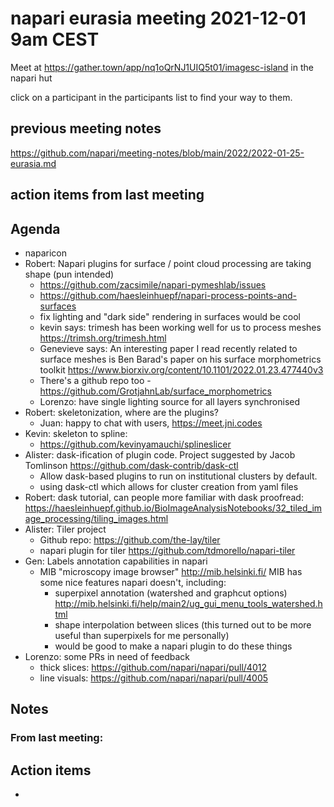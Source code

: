 # napari eurasia meeting 2021-12-01 9am CEST

Meet at https://gather.town/app/nq1oQrNJ1UIQ5t01/imagesc-island in the napari hut

click on a participant in the participants list to find your way to them.

## previous meeting notes

https://github.com/napari/meeting-notes/blob/main/2022/2022-01-25-eurasia.md

## action items from last meeting



## Agenda

- naparicon
- Robert: Napari plugins for surface / point cloud processing are taking shape (pun intended)
  - https://github.com/zacsimile/napari-pymeshlab/issues
  - https://github.com/haesleinhuepf/napari-process-points-and-surfaces
  - fix lighting and "dark side" rendering in surfaces would be cool
  - kevin says: trimesh has been working well for us to process meshes https://trimsh.org/trimesh.html
  - Genevieve says: An interesting paper I read recently related to surface meshes is Ben Barad's paper on his surface morphometrics toolkit https://www.biorxiv.org/content/10.1101/2022.01.23.477440v3
  - There's a github repo too -     https://github.com/GrotjahnLab/surface_morphometrics
  - Lorenzo: have single lighting source for all layers synchronised
- Robert: skeletonization, where are the plugins?
  - Juan: happy to chat with users, https://meet.jni.codes
- Kevin: skeleton to spline:
    - https://github.com/kevinyamauchi/splineslicer
- Alister: dask-ification of plugin code. Project suggested by Jacob Tomlinson https://github.com/dask-contrib/dask-ctl 
  - Allow dask-based plugins to run on institutional clusters by default.
  - using dask-ctl which allows for cluster creation from yaml files
- Robert: dask tutorial, can people more familiar with dask proofread: https://haesleinhuepf.github.io/BioImageAnalysisNotebooks/32_tiled_image_processing/tiling_images.html
- Alister: Tiler project
  - Github repo: https://github.com/the-lay/tiler
  - napari plugin for tiler https://github.com/tdmorello/napari-tiler
- Gen: Labels annotation capabilities in napari
  - MIB "microscopy image browser" http://mib.helsinki.fi/ MIB has some nice features napari doesn't, including:
    - superpixel annotation (watershed and graphcut options) http://mib.helsinki.fi/help/main2/ug_gui_menu_tools_watershed.html 
    - shape interpolation between slices (this turned out to be more useful than superpixels for me personally)
    - would be good to make a napari plugin to do these things
- Lorenzo: some PRs in need of feedback
    - thick slices: https://github.com/napari/napari/pull/4012
    - line visuals: https://github.com/napari/napari/pull/4005

Notes
-----

### From last meeting:



Action items
------------

- 
